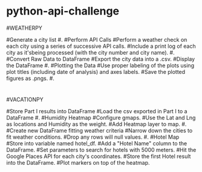 # python-api-challenge
#WEATHERPY

#Generate a city list
#.
#Perform API Calls
#Perform a weather check on each city using a series of successive API calls.
#Include a print log of each city as it'sbeing processed (with the city number and city name).
#.
#Convert Raw Data to DataFrame
#Export the city data into a .csv.
#Display the DataFrame
#.
#Plotting the Data
#Use proper labeling of the plots using plot titles (including date of analysis) and axes labels.
#Save the plotted figures as .pngs.
#.
#
#VACATIONPY

#Store Part I results into DataFrame
#Load the csv exported in Part I to a DataFrame
#.
#Humidity Heatmap
#Configure gmaps.
#Use the Lat and Lng as locations and Humidity as the weight.
#Add Heatmap layer to map.
#.
#Create new DataFrame fitting weather criteria
#Narrow down the cities to fit weather conditions.
#Drop any rows will null values.
#.
#Hotel Map
#Store into variable named hotel_df.
#Add a "Hotel Name" column to the DataFrame.
#Set parameters to search for hotels with 5000 meters.
#Hit the Google Places API for each city's coordinates.
#Store the first Hotel result into the DataFrame.
#Plot markers on top of the heatmap.
